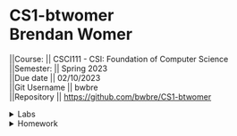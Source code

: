 # CS1-btwomer <br /> Brendan Womer <br />
||Course:      || CSCI111 - CSI: Foundation of Computer Science     <br />
||Semester:    || Spring 2023   <br />
||Due date     || 02/10/2023     <br />
||Git Username || bwbre          <br />
||Repository   || https://github.com/bwbre/CS1-btwomer   <br />


<details>
<summary>Labs</summary>
<br>
    ----Lab 1 <br/>
Name:        || STD IO LAB1     <br />
Description: || Draw the specified ASCII art <br />
Date:        || 02/10/2023    <br />
Due Date:    || 02/10/2023     <br />
Progress:    || 100%          <br />
Location:    || CS1-btwomer/labs/ascii/  <br />
Self-Grade:  || 100%          <br />
Notes:       || Draw specified ASCII art as well as the box with text between and save as main.cpp in appropriate folder
<br /><br />


----Lab 2 <br/>
Name:        || Circle    <br />
Description: || Calculate the circumference and area of a given radius <br />
Date:        || 02/21/2023    <br />
Due Date:    || 02/21/2023     <br />
Progress:    || 100%          <br />
Location:    || CS1-btwomer/labs/circle/  <br />
Self-Grade:  || 100%          <br />
Notes:       || Prompt user for a radius, then calculate and output the circumference and area of the circle with the given radius.
<br />

----Lab 3 <br/>
Name:        || functions    <br />
Description: || Calculate the distance between two sets of ordered pairs <br />
Date:        || 03/04/2023    <br />
Due Date:    || 03/04/2023     <br />
Progress:    || 100%          <br />
Location:    || CS1-btwomer/labs/functions/  <br />
Self-Grade:  || 100%          <br />
Notes:       || Prompt user for two sets of ordered pairs. call a function to calculate the distance, and the the function works against a known set of points and distances.

----Lab 4 <br/>
Name:        || Conditionals    <br />
Description: || Perform operations with numbers given by the user. <br />
Date:        || 03/16/2023    <br />
Due Date:    || 03/16/2023     <br />
Progress:    || 100%          <br />
Location:    || CS1-btwomer/labs/functions/  <br />
Self-Grade:  || 100%          <br />
Notes:       || from a menu the user can prompt what operation they want to peform, then prompted for two numbers. the program outputs the desired operation with the selected numbers.

----Lab 5 <br/>
Name:        || Loops    <br />
Description: || Draw shapes. <br />
Date:        || 04/02/2023    <br />
Due Date:    || 04/02/2023     <br />
Progress:    || 100%          <br />
Location:    || CS1-btwomer/labs/functions/  <br />
Self-Grade:  || 100%          <br />
Notes:       || Draw a triangle, square, and upside-down triangle.


<br />

</details>

<details>
<summary>Homework</summary>
<br>
    ----Homework 01 <br/>
Name:      || STD IO LAB     <br />
Date :     || 02/13/2023     <br />
Due Date   || 02/13/2023     <br />
Progress:  || 100%           <br />
Location   || CS1-btwomer/assignments/stdio  <br />
Self-Grade:|| 100%           <br />
Notes:     || Ask for user input, greet using name, then Output/draw all 7 stages of the hangman game.<br/>

<br/>    ----Homework 02 <br/>
Name:      || Triangles     <br />
Date :     || 02/28/2023    <br />
Due Date   || 02/28/2023    <br />
Progress:  || 100%          <br />
Location   || CS1-btwomer/assignments/triangle  <br />
Self-Grade:|| 100%          <br />
Notes:     || prompt for 3 sides of a triangle. calculate and output both the perimeter and area. then, check whether or not the triangle given exists.<br/>

<br/>    ----Homework 03 <br/>
Name:      || Functions     <br />
Date :     || 03/15/2023    <br />
Due Date   || 03/10/2023    <br />
Progress:  || 100%          <br />
Location   || CS1-btwomer/assignments/functions  <br />
Self-Grade:|| 100%          <br />
Notes:     || with two numbers given by the user, the program will compute and print various types of equations<br/>

<br/>    ----Homework 04 <br/>
Name:      || Conditionals     <br />
Date :     || 03/27/2023    <br />
Due Date   || 03/27/2023    <br />
Progress:  || 100%          <br />
Location   || CS1-btwomer/assignments/conditionals  <br />
Self-Grade:|| 100%          <br />
Notes:     || User will give two numbers and then select an operation from a menu. the program will print out the result, then prompt user if they want to continue.<br/>

<br/>    ----Homework 05 <br/>
Name:      || Guess Number Game     <br />
Date :     || 04/9/2023    <br />
Due Date   || 04/9/2023    <br />
Progress:  || 100%          <br />
Location   || CS1-btwomer/assignments/guessNumber  <br />
Self-Grade:|| 100%          <br />
Notes:     || Guess the number game<br/>

</details>

<!-- name Brendan 

name |lab #1|
description |  |
due date | |
status
location
self grade
notes

## lab X
 -->
